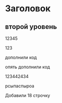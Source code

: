 # Заголовок

## второй уровень

12345

123

дополнили код

опять дополнили код

123442434

рсыпаспыроа


Добавили 18 строчку
